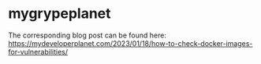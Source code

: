 # mygrypeplanet

The corresponding blog post can be found here: https://mydeveloperplanet.com/2023/01/18/how-to-check-docker-images-for-vulnerabilities/
